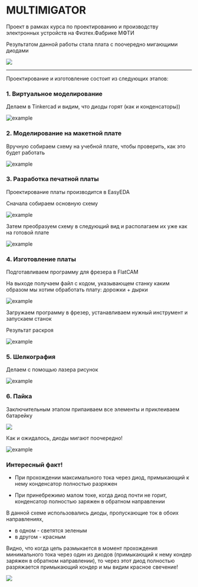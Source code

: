 
# MULTIMIGATOR

Проект в рамках курса по проектированию и производству электронных устройств на Физтех.Фабрике МФТИ

Результатом данной работы стала плата с поочередно мигающими диодами

![](modules/ROOT/images/migator.gif)  


---------------------------------------------------------------------------------------------------


Проектирование и изготовление состоит из следующих этапов:

### 1. Виртуальное моделирование

Делаем в Tinkercad и видим, что диоды горят (как и конденсаторы))

![example](modules/ROOT/images/plata0.png)  

### 2. Моделирование на макетной плате

Вручную собираем схему на учебной плате, чтобы проверить, как это будет работать

![example](modules/ROOT/images/plata-1.png)  

### 3. Разработка печатной платы

Проектирование платы производится в EasyEDA

Сначала собираем основную схему

![example](modules/ROOT/images/plata1.png)  

Затем преобразуем схему в следующий вид и располагаем их уже как на готовой плате

![example](modules/ROOT/images/plata2.png)  

### 4. Изготовление платы

Подготавливаем программу для фрезера в FlatCAM

На выходе получаем файл с кодом, указывающем станку каким образом мы хотим обработать плату: дорожки + дырки

![example](modules/ROOT/images/plata3.png)  

Загружаем программу в фрезер, устанавливаем нужный инструмент и запускаем станок

Результат раскроя

![example](modules/ROOT/images/plata4.png)  

### 5. Шелкография

Делаем с помощью лазера рисунок

![example](modules/ROOT/images/plata5.png)  

### 6. Пайка

Заключительным этапом припаиваем все элементы и приклеиваем батарейку

![](modules/ROOT/images/migator2.gif)  

Как и ожидалось, диоды мигают поочередно!

![example](modules/ROOT/images/plata6.png)  


### Интересный факт!

+ При прохождении максимального тока через диод, примыкающий к нему конденсатор полностью разряжен

+ При принебрежимо малом токе, когда диод почти не горит, конденсатор полностью заряжен в обратном направлении

В данной схеме использовались диоды, пропускающие ток в обоих направлениях, 

+ в одном - светятся зеленым
+ в другом - красным

Видно, что когда цепь размыкается в момент прохождения минимального тока через один из диодов (примыкающий к нему кондер заряжен в обратном направлении), то через этот диод полностью разряжается примыкающий кондер и мы видим красное свечение!

![](modules/ROOT/images/migator3.gif)  

